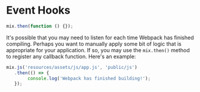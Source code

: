 # Event Hooks

```js
mix.then(function () {});
```

It's possible that you may need to listen for each time Webpack has finished compiling. Perhaps you want to manually apply some bit of logic that is appropriate for your application. If so, you may use the `mix.then()` method to register any callback function. Here's an example:

```js
mix.js('resources/assets/js/app.js', 'public/js')
   .then(() => {
        console.log('Webpack has finished building!');
   });
```